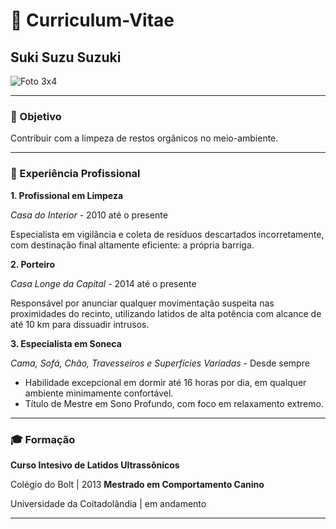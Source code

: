 # :feet: Curriculum-Vitae

## Suki Suzu Suzuki
![Foto 3x4](https://github.com/user-attachments/assets/16ec4039-1082-4a98-9838-59a2f23cffea)



---
### :fork_and_knife: Objetivo
Contribuir com a limpeza de restos orgânicos no meio-ambiente.

---
### :briefcase: Experiência Profissional
**1. Profissional em Limpeza**

*Casa do Interior* - 2010 até o presente

Especialista em vigilância e coleta de resíduos descartados incorretamente, com destinação final altamente eficiente: a própria barriga.

**2. Porteiro**

*Casa Longe da Capital* - 2014 até o presente

Responsável por anunciar qualquer movimentação suspeita nas proximidades do recinto, utilizando latidos de alta potência com alcance de até 10 km para dissuadir intrusos.

**3. Especialista em Soneca**

*Cama, Sofá, Chão, Travesseiros e Superfícies Variadas* - Desde sempre
- Habilidade excepcional em dormir até 16 horas por dia, em qualquer ambiente minimamente confortável.
- Título de Mestre em Sono Profundo, com foco em relaxamento extremo.

---
### :mortar_board: Formação
**Curso Intesivo de Latidos Ultrassônicos**

Colégio do Bolt | 2013
**Mestrado em Comportamento Canino**

Universidade da Coitadolândia | em andamento

---
